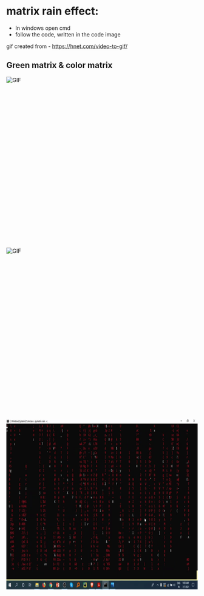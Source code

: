 # matrix rain effect:

- In windows open cmd
- follow the code, written in the code image 

gif created from - https://hnet.com/video-to-gif/

## Green matrix & color matrix
 <img align="right" alt="GIF" src="https://github.com/HotuRam/cmatrix/blob/main/gifs/matrix.gif?raw=true" width="800" height="450" />
<img align="right" alt="GIF" src="https://github.com/HotuRam/cmatrix/blob/main/gifs/mixed-%20matrix.gif?raw=true" width="800" height="450" />
 <img align="right" alt="GIF" src="https://github.com/HotuRam/cmatrix/blob/main/gifs/red%20matrix.gif?raw=true" width="800" height="450" />

